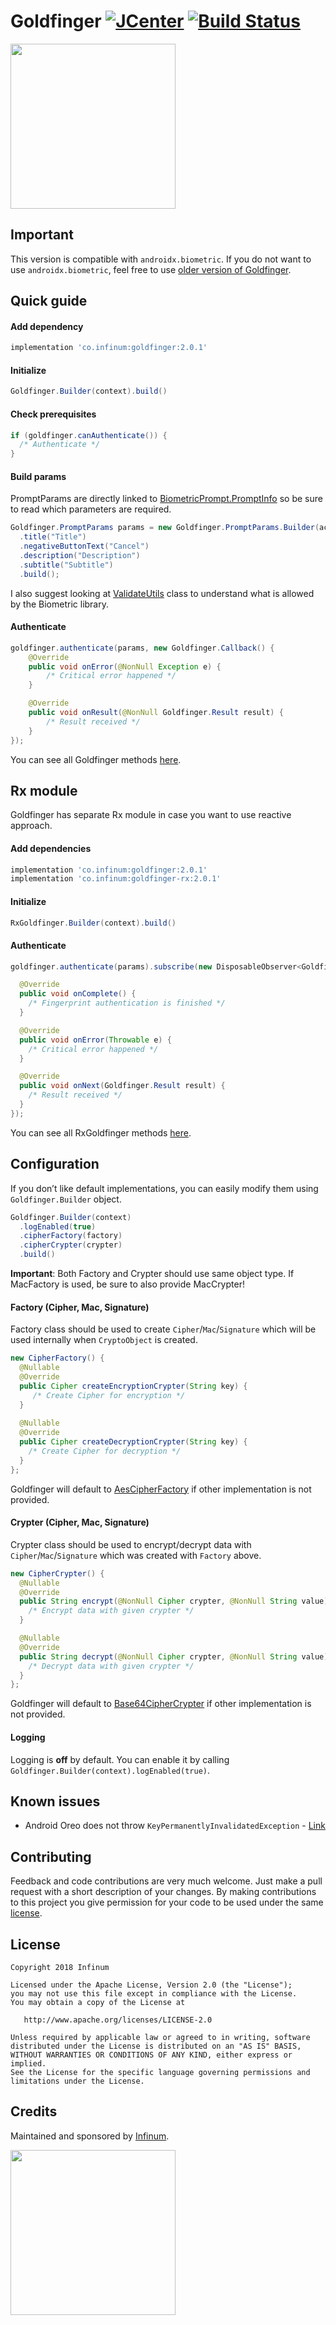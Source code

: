 # Goldfinger [![JCenter](https://api.bintray.com/packages/infinum/android/goldfinger/images/download.svg)](https://bintray.com/infinum/android/goldfinger/_latestVersion) [![Build Status](https://app.bitrise.io/app/bc0cdf2da387a5c3/status.svg?token=eHOSr1ZB1HzNnKZfxYjxbA&branch=master)](https://bintray.com/infinum/android/goldfinger/_latestVersion)

<img src='./logo.svg' width='264'/>

## Important

This version is compatible with `androidx.biometric`. If you do not want to use `androidx.biometric`, feel free to use [older version of Goldfinger](https://github.com/infinum/Android-Goldfinger/tree/v1.2.1).

## Quick guide

#### Add dependency

```gradle
implementation 'co.infinum:goldfinger:2.0.1'
```

#### Initialize

```java
Goldfinger.Builder(context).build()
```

#### Check prerequisites

```java
if (goldfinger.canAuthenticate()) {
  /* Authenticate */
}
```

#### Build params

PromptParams are directly linked to [BiometricPrompt.PromptInfo](https://developer.android.com/reference/androidx/biometric/BiometricPrompt.PromptInfo.Builder.html) so be sure to read which parameters are required.

```java
Goldfinger.PromptParams params = new Goldfinger.PromptParams.Builder(activity)
  .title("Title")
  .negativeButtonText("Cancel")
  .description("Description")
  .subtitle("Subtitle")
  .build();
```

I also suggest looking at [ValidateUtils](./core/src/main/java/co/infinum/goldfinger/ValidateUtils.java) class to understand what is allowed by the Biometric library.

#### Authenticate

```java
goldfinger.authenticate(params, new Goldfinger.Callback() {
    @Override
    public void onError(@NonNull Exception e) {
        /* Critical error happened */
    }

    @Override
    public void onResult(@NonNull Goldfinger.Result result) {
        /* Result received */
    }
});
```

You can see all Goldfinger methods [here](./core/src/main/java/co/infinum/goldfinger/Goldfinger.java).

## Rx module

Goldfinger has separate Rx module in case you want to use reactive approach.

#### Add dependencies

```gradle
implementation 'co.infinum:goldfinger:2.0.1'
implementation 'co.infinum:goldfinger-rx:2.0.1'
```

#### Initialize

```java
RxGoldfinger.Builder(context).build()
```

#### Authenticate

```java
goldfinger.authenticate(params).subscribe(new DisposableObserver<Goldfinger.Result>() {

  @Override
  public void onComplete() {
    /* Fingerprint authentication is finished */
  }

  @Override
  public void onError(Throwable e) {
    /* Critical error happened */
  }

  @Override
  public void onNext(Goldfinger.Result result) {
    /* Result received */
  }
});
```

You can see all RxGoldfinger methods [here](./rx/src/main/java/co/infinum/goldfinger/rx/RxGoldfinger.java).

## Configuration

If you don’t like default implementations, you can easily modify them using `Goldfinger.Builder` object.

```java
Goldfinger.Builder(context)
  .logEnabled(true)
  .cipherFactory(factory)
  .cipherCrypter(crypter)
  .build()
```

**Important**: Both Factory and Crypter should use same object type. If MacFactory is used, be sure to also provide MacCrypter!

#### Factory (Cipher, Mac, Signature)

Factory class should be used to create `Cipher`/`Mac`/`Signature` which will be used internally when `CryptoObject` is created.

```java
new CipherFactory() {
  @Nullable
  @Override
  public Cipher createEncryptionCrypter(String key) {
     /* Create Cipher for encryption */
  }
  
  @Nullable
  @Override
  public Cipher createDecryptionCrypter(String key) {
    /* Create Cipher for decryption */
  }
};
```

Goldfinger will default to [AesCipherFactory](./core/src/main/java/co/infinum/goldfinger/crypto/impl/AesCipherFactory.java) if other implementation is not provided.

#### Crypter (Cipher, Mac, Signature)

Crypter class should be used to encrypt/decrypt data with `Cipher`/`Mac`/`Signature` which was created with `Factory` above.

```java
new CipherCrypter() {
  @Nullable
  @Override
  public String encrypt(@NonNull Cipher crypter, @NonNull String value) {
    /* Encrypt data with given crypter */
  }

  @Nullable
  @Override
  public String decrypt(@NonNull Cipher crypter, @NonNull String value) {
    /* Decrypt data with given crypter */
  }
};
```

Goldfinger will default to [Base64CipherCrypter](./core/src/main/java/co/infinum/goldfinger/crypto/impl/Base64CipherCrypter.java) if other implementation is not provided.

#### Logging

Logging is **off** by default. You can enable it by calling `Goldfinger.Builder(context).logEnabled(true)`.

## Known issues

- Android Oreo does not throw `KeyPermanentlyInvalidatedException` - [Link](https://issuetracker.google.com/issues/65578763)

## Contributing

Feedback and code contributions are very much welcome. Just make a pull request with a short description of your changes. By making contributions to this project you give permission for your code to be used under the same [license](LICENSE).

## License

```
Copyright 2018 Infinum

Licensed under the Apache License, Version 2.0 (the "License");
you may not use this file except in compliance with the License.
You may obtain a copy of the License at

   http://www.apache.org/licenses/LICENSE-2.0

Unless required by applicable law or agreed to in writing, software
distributed under the License is distributed on an "AS IS" BASIS,
WITHOUT WARRANTIES OR CONDITIONS OF ANY KIND, either express or implied.
See the License for the specific language governing permissions and
limitations under the License.
```

## Credits

Maintained and sponsored by [Infinum](http://www.infinum.co).

<a href='https://infinum.co'>
  <img src='https://infinum.co/infinum.png' href='https://infinum.co' width='264'>
</a>
